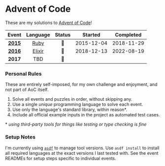 # Advent of Code

These are my solutions to [Advent of Code](https://adventofcode.com/about)!

Event            | Language | Status | Started    | Completed
:--------------: | :------: | :----: | :--------: | :--------:
[**2015**](2015) | [Ruby]   | 🏁     | 2015-12-04 | 2018-11-29
[**2016**](2016) | [Elixir] | 🏁     | 2018-12-13 | 2022-08-19
 **2017**        |  TBD     | 💭     |

[Ruby]: https://www.ruby-lang.org/
[Elixir]: https://elixir-lang.org/

### Personal Rules

These are entirely self-imposed, for my own challenge and enjoyment, and not
part of AoC itself.

1. Solve all events and puzzles in order, without skipping any.
2. Use a single _unique_ programming language to solve each event.
3. Use only the language's standard library, within reason*.
4. Include all official example inputs in the project as automated test cases.

\* _using third-party tools for things like testing or type checking is fine_

### Setup Notes

I'm currently using [`asdf`](https://github.com/asdf-vm/asdf) to manage tool
versions. Use `asdf install` to install all required languages at the exact
versions I last tested with. See the event READMEs for setup steps specific to
individual events.
